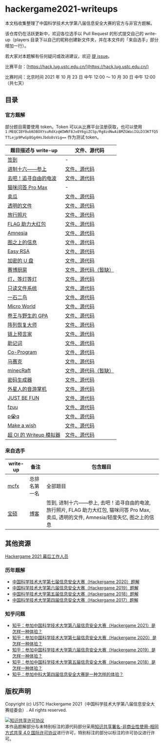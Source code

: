 # hackergame2021-writeups

本文档收集整理了中国科学技术大学第八届信息安全大赛的官方与非官方题解。

该仓库仍在活跃更新中，欢迎各位选手以 Pull Request 的形式提交自己的 write-up（players 目录下以自己的昵称创建新文件夹，并在本文件的「来自选手」部分增加一行）。

若大家对本题解有任何疑问或改进建议，欢迎 [提 issue](https://github.com/USTC-Hackergame/hackergame2021-writeups/issues/new)。

比赛平台：[https://hack.lug.ustc.edu.cn/](https://hack.lug.ustc.edu.cn/)

比赛时间：北京时间 2021 年 10 月 23 日 中午 12:00 ～ 10 月 30 日 中午 12:00（共七天）

## 目录

### 官方题解

部分题目需要使用 token。Token 可以从比赛平台注册获取，也可以使用 `1:MEQCIBY0ubN3BOXYsuRdXzqWIWNf8Jx0Y6giZCSp/Rg8zdNwAiBMZGWaiIGLD33KTfQ5TTLejp9PwGp8Gg4HsJbdo8sVig==` 作为测试 token。

| 题目描述与 write-up                                                | 文件、源代码                                            |
| ------------------------------------------------------------ | ------------------------------------------------------- |
| [签到](official/签到/README.md) | - |
| [进制十六——参上](official/进制十六——参上/README.md) | [文件、源代码](official/进制十六——参上/src) |
| [去吧！追寻自由的电波](official/去吧！追寻自由的电波/README.md) | [文件、源代码](official/去吧！追寻自由的电波/src) |
| [猫咪问答 Pro Max](official/猫咪问答%20Pro%20Max/README.md) | - |
| [卖瓜](official/卖瓜/README.md) | [文件、源代码](official/卖瓜/src) |
| [透明的文件](official/透明的文件/README.md) | [文件、源代码](official/透明的文件/src) |
| [旅行照片](official/旅行照片/README.md) | [文件、源代码](official/旅行照片/src) |
| [FLAG 助力大红包](official/FLAG%20助力大红包/README.md) | [文件、源代码](official/FLAG%20助力大红包/src) |
| [Amnesia](official/Amnesia/README.md) | [文件、源代码](official/Amnesia/src) |
| [图之上的信息](official/图之上的信息/README.md) | [文件、源代码](official/图之上的信息/src) |
| [Easy RSA](official/Easy%20RSA/README.md) | [文件、源代码](official/Easy%20RSA/src) |
| [加密的 U 盘](official/加密的%20U%20盘/README.md) | [文件、源代码](official/加密的%20U%20盘/src) |
| [赛博厨房](official/赛博厨房/README.md) | [文件、源代码（暂缺）](official/赛博厨房/src) |
| [灯，等灯等灯](official/灯，等灯等灯/README.md) | [文件、源代码](official/灯，等灯等灯/src) |
| [只读文件系统](official/只读文件系统/README.md) | [文件、源代码](official/只读文件系统/src) |
| [一石二鸟](official/一石二鸟/README.md) | [文件、源代码](official/一石二鸟/src) |
| [Micro World](official/Micro%20World/README.md) | [文件、源代码](official/Micro%20World/src) |
| [卷王与野生的 GPA](official/卷王与野生的%20GPA/README.md) | [文件、源代码](official/卷王与野生的%20GPA/src) |
| [阵列恢复大师](official/阵列恢复大师/README.md) | [文件、源代码](official/阵列恢复大师/src) |
| [链上预言家](official/链上预言家/README.md) | [文件、源代码](official/链上预言家/src) |
| [助记词](official/助记词/README.md) | [文件、源代码](official/助记词/src) |
| [Co-Program](official/Co-Program/README.md) | [文件、源代码](official/Co-Program/src) |
| [马赛克](official/马赛克/README.md) | [文件、源代码](official/马赛克/src) |
| [minecRaft](official/minecRaft/README.md) | [文件、源代码（暂缺）](official/minecRaft/src) |
| [密码生成器](official/密码生成器/README.md) | [文件、源代码](official/密码生成器/src) |
| [外星人的音游掌机](official/外星人的音游掌机/README.md) | [文件、源代码](official/外星人的音游掌机/src) |
| [JUST BE FUN](official/JUST%20BE%20FUN/README.md) | [文件、源代码](official/JUST%20BE%20FUN/src) |
| [fzuu](official/fzuu/README.md) | [文件、源代码](official/fzuu/src) |
| [p😭q](official/p😭q/README.md) | [文件、源代码](official/p😭q/src) |
| [Make a wish](official/Make%20a%20wish/README.md) | [文件、源代码](official/Make%20a%20wish/src) |
| [超 OI 的 Writeup 模拟器](official/超%20OI%20的%20Writeup%20模拟器/README.md) | [文件、源代码](official/超%20OI%20的%20Writeup%20模拟器/src) |


### 来自选手

| write-up | 备注 | 包含题目 |
| - | - | - |
| [mcfx](players/mcfx/writeup.md) | 总排名第一名 | 全部题目 |
| [宝硕](players/renbaoshuo/README.md) | [博客](https://blog.baoshuo.ren/post/ustc-hackergame-2021-write-up/) | 签到, 进制十六——参上, 去吧！追寻自由的电波, 旅行照片, FLAG 助力大红包, 猫咪问答 Pro Max, 卖瓜, 透明的文件, Amnesia/轻度失忆, 图之上的信息

## 其他资源

[Hackergame 2021 幕后工作人员](https://hack.lug.ustc.edu.cn/credits/)

<!-- [搞笑 Flag & 花絮（暂缺）](./behind-the-scenes/README.md)

[纪念衫（暂缺）](./T-shirt/README.md) -->

### 历年题解

- [中国科学技术大学第七届信息安全大赛（Hackergame 2020）题解](https://github.com/USTC-Hackergame/hackergame2020-writeups)
- [中国科学技术大学第六届信息安全大赛（Hackergame 2019）题解](https://github.com/ustclug/hackergame2019-writeups)
- [中国科学技术大学第五届信息安全大赛（Hackergame 2018）题解](https://github.com/ustclug/hackergame2018-writeups)
- [中国科学技术大学第四届信息安全大赛（Hackergame 2017）题解](https://volltin.gitbooks.io/hackergame2017-writeup/)

### 知乎问题

- [知乎：参加中国科学技术大学第八届信息安全大赛（Hackergame 2021）是怎样一种体验？](https://www.zhihu.com/question/492960717)
- [知乎：参加中国科学技术大学第七届信息安全大赛（Hackergame 2020）是怎样一种体验？](https://www.zhihu.com/question/428140079)
- [知乎：参加中国科学技术大学第六届信息安全大赛（Hackergame 2019）是怎样一种体验？](https://www.zhihu.com/question/351947330)
- [知乎：参加中国科学技术大学第五届信息安全大赛（Hackergame 2018）是怎样一种体验？](https://www.zhihu.com/question/297850153)
- [知乎：参加中科大第四届信息安全大赛是一种怎样的体验？](https://www.zhihu.com/question/67050288)

## 版权声明

Copyright (c) USTC Hackergame 2021（中国科学技术大学第八届信息安全大赛组委会）. All rights reserved.

<a rel="license" href="http://creativecommons.org/licenses/by-nc-sa/4.0/"><img alt="知识共享许可协议" style="border-width:0" src="https://i.creativecommons.org/l/by-nc-sa/4.0/88x31.png" /></a><br />本作品题解部分与未特别标注的源代码部分采用<a rel="license" href="http://creativecommons.org/licenses/by-nc-sa/4.0/">知识共享署名-非商业性使用-相同方式共享 4.0 国际许可协议</a>进行许可，特别标注的部分以标注的许可协议进行许可。
